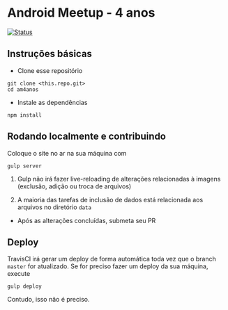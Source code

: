 # Android Meetup - 4 anos

[![Status](https://travis-ci.org/gdg-sp/am4anos.svg?branch=master)](https://travis-ci.org/gdg-sp/am4anos)  

## Instruções básicas

* Clone esse repositório

```
git clone <this.repo.git>
cd am4anos
```

* Instale as dependências

```
npm install
```

## Rodando localmente e contribuindo

Coloque o site no ar na sua máquina com

```
gulp server
```

1) Gulp não irá fazer live-reloading de alterações relacionadas à imagens (exclusão, adição ou troca de arquivos)

2) A maioria das tarefas de inclusão de dados está relacionada aos arquivos no diretório `data`

* Após as alterações concluídas, submeta seu PR

## Deploy

TravisCI irá gerar um deploy de forma automática toda vez que o branch `master` for atualizado. Se for preciso fazer um deploy da sua máquina, execute

```
gulp deploy
```

Contudo, isso não é preciso. 